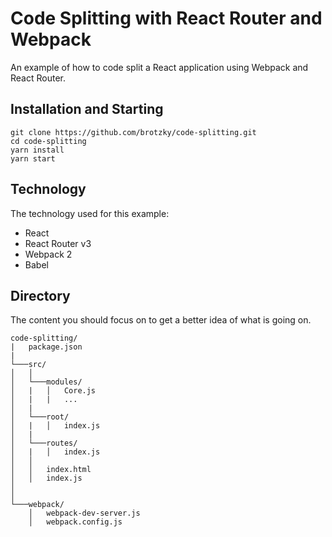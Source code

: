 # Code Splitting with React Router and Webpack

An example of how to code split a React application using Webpack and React Router.

## Installation and Starting

```
git clone https://github.com/brotzky/code-splitting.git
cd code-splitting
yarn install
yarn start
```

## Technology

The technology used for this example:

* React
* React Router v3
* Webpack 2
* Babel


## Directory

The content you should focus on to get a better idea of what is going on.

```
code-splitting/
|   package.json
|
└───src/
│   │
│   └───modules/
│   |   │   Core.js
│   |   |   ...
│   |
│   └───root/
│   |   │   index.js
│   |
│   └───routes/
│   |   │   index.js
│   │ 
│   │   index.html
│   │   index.js
│   
│   
└───webpack/
    │   webpack-dev-server.js
    │   webpack.config.js
```
